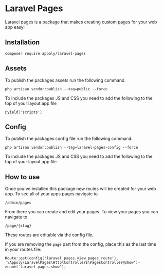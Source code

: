 # Laravel Pages

Laravel pages is a package that makes creating custom pages for your web app easy!

## Installation

    composer require appoly/laravel-pages


## Assets

To publish the packages assets run the following command.

    php artisan vendor:publish --tag=public --force

To include the packages JS and CSS you need to add the following to the top of your layout.app file

    @yield('scripts')

## Config

To publish the packages config file run the following command.

    php artisan vendor:publish --tag=laravel-pages-config --force

To include the packages JS and CSS you need to add the following to the top of your layout.app file

## How to use

Once you've installed this package new routes will be created for your web app.
To see all of your apps pages navigate to

    /admin/pages

From there you can create and edit your pages. To view your pages you can navigate to

    /page/{slug}

These routes are editable via the config file.

If you are removing the `page` part from the config, place this as the last time in your routes file:

`Route::get(config('laravel_pages.view_pages_route'), '\Appoly\LaravelPages\Http\Controllers\PagesController@show')->name('laravel-pages.show');
`